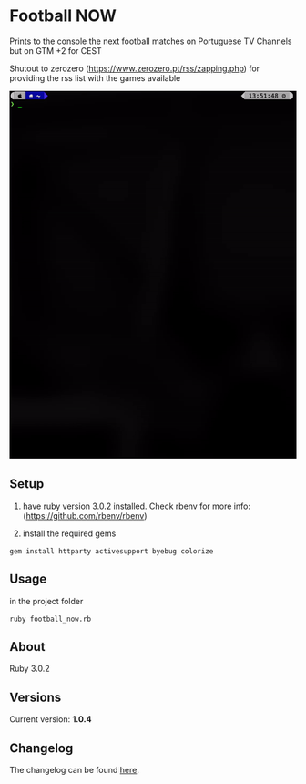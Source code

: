 # Football NOW

Prints to the console the next football matches on Portuguese TV Channels but on GTM +2 for CEST

Shutout to zerozero (https://www.zerozero.pt/rss/zapping.php) for providing the rss list with the games available

![Demo gif](https://github.com/wmanica/football_now/blob/master/blob/preview.gif)

## Setup
1) have ruby version 3.0.2 installed. Check rbenv for more info: (https://github.com/rbenv/rbenv)

2) install the required gems
```
gem install httparty activesupport byebug colorize
```

## Usage

in the project folder
```
ruby football_now.rb
```

## About

Ruby 3.0.2

## Versions

Current version: **1.0.4**

## Changelog

The changelog can be found [here](changelog.md).
